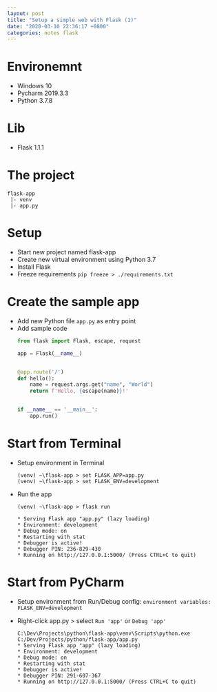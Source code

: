 ```yaml
---
layout: post
title: "Setup a simple web with Flask (1)"
date: "2020-03-10 22:36:17 +0800"
categories: notes flask
---
```

# Environemnt
- Windows 10
- Pycharm 2019.3.3
- Python 3.7.8

# Lib
- Flask 1.1.1

# The project
```
flask-app
 |- venv
 |- app.py
```

# Setup
- Start new project named flask-app
- Create new virtual environment using Python 3.7
- Install Flask
- Freeze requirements
    `pip freeze > ./requirements.txt`

# Create the sample app
- Add new Python file `app.py` as entry point
- Add sample code
  ```Python
  from flask import Flask, escape, request

  app = Flask(__name__)


  @app.route('/')
  def hello():
      name = request.args.get("name", "World")
      return f'Hello, {escape(name)}!'


  if __name__ == '__main__':
      app.run()
  ```

# Start from Terminal
- Setup environment in Terminal
  ```
  (venv) ~\flask-app > set FLASK_APP=app.py
  (venv) ~\flask-app > set FLASK_ENV=development
  ```
- Run the app
  ```
  (venv) ~\flask-app > flask run

  * Serving Flask app "app.py" (lazy loading)
  * Environment: development
  * Debug mode: on
  * Restarting with stat
  * Debugger is active!
  * Debugger PIN: 236-829-430
  * Running on http://127.0.0.1:5000/ (Press CTRL+C to quit)
  ```

# Start from PyCharm
- Setup environment from Run/Debug config:
  `environment variables: FLASK_ENV=development`

- Right-click app.py > select `Run 'app'` or `Debug 'app'`
  ```
  C:\Dev\Projects\python\flask-app\venv\Scripts\python.exe C:/Dev/Projects/python/flask-app/app.py
  * Serving Flask app "app" (lazy loading)
  * Environment: development
  * Debug mode: on
  * Restarting with stat
  * Debugger is active!
  * Debugger PIN: 291-607-367
  * Running on http://127.0.0.1:5000/ (Press CTRL+C to quit)
  ```
